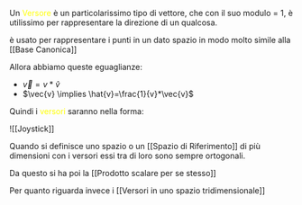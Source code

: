Un <font color="#ffff00">Versore</font> è un particolarissimo tipo di vettore, che con il suo modulo = 1, è utilissimo per rappresentare la direzione di un qualcosa.

è usato per rappresentare i punti in un dato spazio in modo molto simile alla [[Base Canonica]]

Allora abbiamo queste eguaglianze:
- $\vec{v}=v*\hat{v}$
- $\vec{v} \implies \hat{v}=\frac{1}{v}*\vec{v}$

Quindi i <font color="#ffff00">versori</font> saranno nella forma:

![[Joystick]]

Quando si definisce uno spazio o un [[Spazio di Riferimento]] di più dimensioni con i versori essi tra di loro sono sempre ortogonali.

Da questo si ha poi la [[Prodotto scalare per se stesso]]

Per quanto riguarda invece i [[Versori in uno spazio tridimensionale]]


